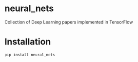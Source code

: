 # neural_nets
Collection of Deep Learning papers implemented in TensorFlow

# Installation
`pip install neural_nets`
